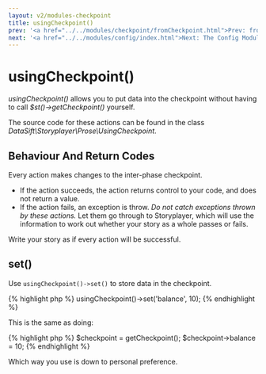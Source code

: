 ```yaml
---
layout: v2/modules-checkpoint
title: usingCheckpoint()
prev: '<a href="../../modules/checkpoint/fromCheckpoint.html">Prev: fromCheckpoint()</a>'
next: '<a href="../../modules/config/index.html">Next: The Config Module</a>'
---
```


# usingCheckpoint()

_usingCheckpoint()_ allows you to put data into the checkpoint without having to call _$st()->getCheckpoint()_ yourself.

The source code for these actions can be found in the class _DataSift\Storyplayer\Prose\UsingCheckpoint_.

## Behaviour And Return Codes

Every action makes changes to the inter-phase checkpoint.

* If the action succeeds, the action returns control to your code, and does not return a value.
* If the action fails, an exception is throw. _Do not catch exceptions thrown by these actions._ Let them go through to Storyplayer, which will use the information to work out whether your story as a whole passes or fails.

Write your story as if every action will be successful.

## set()

Use `usingCheckpoint()->set()` to store data in the checkpoint.

{% highlight php %}
usingCheckpoint()->set('balance', 10);
{% endhighlight %}

This is the same as doing:

{% highlight php %}
$checkpoint = getCheckpoint();
$checkpoint->balance = 10;
{% endhighlight %}

Which way you use is down to personal preference.